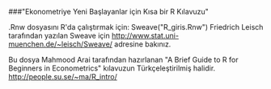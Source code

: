 ###"Ekonometriye Yeni Başlayanlar için Kısa bir R Kılavuzu" 


.Rnw dosyasını R'da çalıştırmak için: Sweave("R_giris.Rnw")
Friedrich Leisch tarafından yazılan Sweave için 
http://www.stat.uni-muenchen.de/~leisch/Sweave/
adresine bakınız.

Bu dosya Mahmood Arai tarafından hazırlanan 
"A Brief Guide to R for Beginners in Econometrics"
kılavuzun Türkçeleştirilmiş halidir.
http://people.su.se/~ma/R_intro/